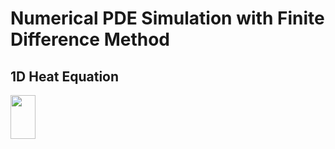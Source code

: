 # Numerical PDE Simulation with Finite Difference Method

## 1D Heat Equation

<img src="https://cloud.githubusercontent.com/assets/yourgif.gif" width="40" height="70">
